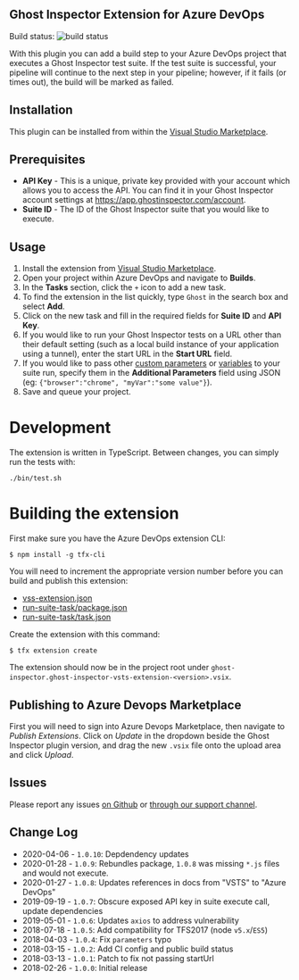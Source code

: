 Ghost Inspector Extension for Azure DevOps
-------------

Build status: ![build status](https://circleci.com/gh/ghost-inspector/ghost-inspector-azure-devops.svg?style=shield&circle-token=05c5ca3ba409f6a6766a455a2aae6811b822003e)

With this plugin you can add a build step to your Azure DevOps project that executes a Ghost Inspector test suite. If the test suite is successful, your pipeline will continue to the next step in your pipeline; however, if it fails (or times out), the build will be marked as failed.

## Installation
This plugin can be installed from within the [Visual Studio Marketplace](https://marketplace.visualstudio.com/items?itemName=ghost-inspector.ghost-inspector-vsts-extension).

## Prerequisites
* **API Key** - This is a unique, private key provided with your account which allows you to access the API. You can find it in your Ghost Inspector account settings at https://app.ghostinspector.com/account.
* **Suite ID** - The ID of the Ghost Inspector suite that you would like to execute.
 
## Usage
1. Install the extension from [Visual Studio Marketplace](https://marketplace.visualstudio.com/items?itemName=ghost-inspector.ghost-inspector-vsts-extension).
1. Open your project within Azure DevOps and navigate to **Builds**.
2. In the **Tasks** section, click the ```+``` icon to add a new task.
3. To find the extension in the list quickly, type `Ghost` in the search box and select **Add**.
4. Click on the new task and fill in the required fields for **Suite ID** and **API Key**.
4. If you would like to run your Ghost Inspector tests on a URL other than their default setting (such as a local build instance of your application using a tunnel), enter the start URL in the **Start URL** field.
5. If you would like to pass other [custom parameters](https://ghostinspector.com/docs/api/suites/#execute) or [variables](https://ghostinspector.com/docs/variables/) to your suite run, specify them in the **Additional Parameters** field using JSON (eg: `{"browser":"chrome", "myVar":"some value"}`).
6. Save and queue your project.

# Development
The extension is written in TypeScript. Between changes, you can simply run the tests with:

```
./bin/test.sh
```

# Building the extension
First make sure you have the Azure DevOps extension CLI:

```
$ npm install -g tfx-cli
```

You will need to increment the appropriate version number before you can build and publish this extension:

 * [vss-extension.json](./vss-extension.json)
 * [run-suite-task/package.json](run-suite-task/package.json)
 * [run-suite-task/task.json](run-suite-task/task.json)


Create the extension with this command:
```
$ tfx extension create
```

The extension should now be in the project root under `ghost-inspector.ghost-inspector-vsts-extension-<version>.vsix`.

## Publishing to Azure Devops Marketplace

First you will need to sign into Azure Devops Marketplace, then navigate to *Publish Extensions*. Click on *Update* in the dropdown beside the Ghost Inspector plugin version, and drag the new `.vsix` file onto the upload area and click *Upload*.

## Issues
Please report any issues [on Github](https://github.com/ghost-inspector/ghost-inspector-azure-devops/issues) or [through our support channel](https://ghostinspector.com/support/).

## Change Log
 - 2020-04-06 - `1.0.10`: Depdendency updates
 - 2020-01-28 - `1.0.9`: Rebundles package, `1.0.8` was missing `*.js` files and would not execute.
 - 2020-01-27 - `1.0.8`: Updates references in docs from "VSTS" to "Azure DevOps"
 - 2019-09-19 - `1.0.7`: Obscure exposed API key in suite execute call, update dependencies
 - 2019-05-01 - `1.0.6`: Updates `axios` to address vulnerability
 - 2018-07-18 - `1.0.5`: Add compatibility for TFS2017 (node `v5.x`/`ES5`)
 - 2018-04-03 - `1.0.4`: Fix `parameters` typo
 - 2018-03-15 - `1.0.2`: Add CI config and public build status
 - 2018-03-13 - `1.0.1`: Patch to fix not passing startUrl
 - 2018-02-26 - `1.0.0`: Initial release
